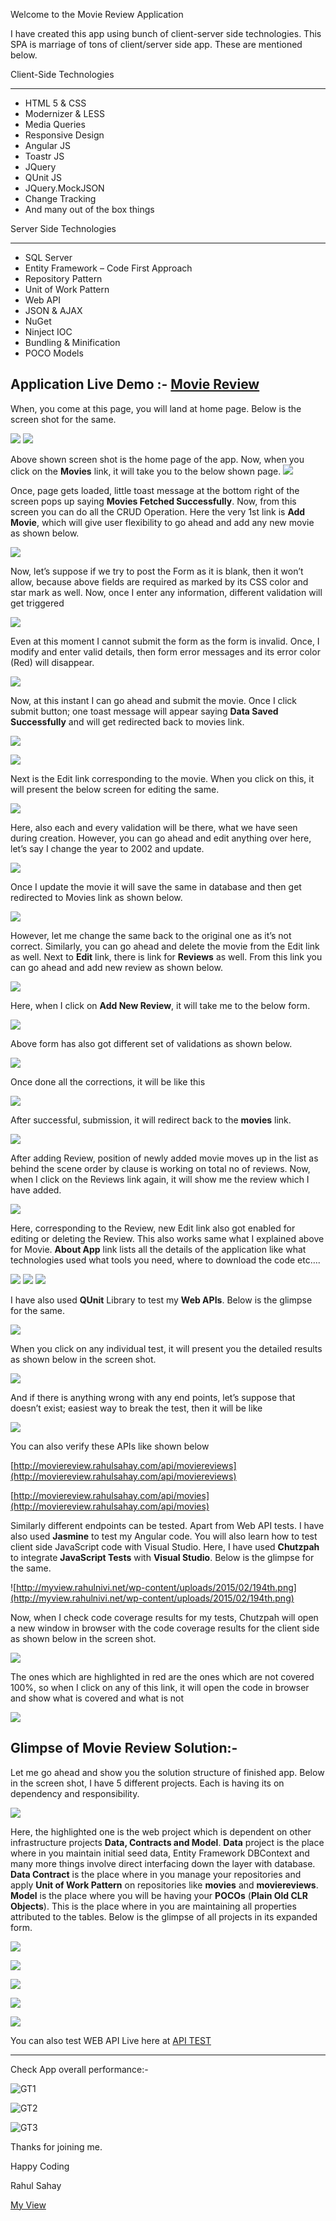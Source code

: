 Welcome to the Movie Review Application

I have created this app using bunch of client-server side technologies. This SPA is marriage of tons of client/server side app. These are mentioned below.

Client-Side Technologies

***

* HTML 5 & CSS
* Modernizer & LESS
* Media Queries
* Responsive Design
* Angular JS
* Toastr JS
* JQuery
* QUnit JS
* JQuery.MockJSON
* Change Tracking
* And many out of the box things 

Server Side Technologies

***
* SQL Server
* Entity Framework – Code First Approach
* Repository Pattern
* Unit of Work Pattern
* Web API
* JSON & AJAX
* NuGet
* Ninject IOC
* Bundling & Minification
* POCO Models 

## Application Live Demo :- [Movie Review](http://moviereview.rahulsahay.com/#/)

When, you come at this page, you will land at home page. Below is the screen shot for the same.

![](http://myview.rahulnivi.net/wp-content/uploads/2015/02/170th.png)
![](http://myview.rahulnivi.net/wp-content/uploads/2015/02/171th.png)

Above shown screen shot is the home page of the app. Now, when you click on the **Movies** link, it will take you to the below shown page.
![](http://myview.rahulnivi.net/wp-content/uploads/2015/02/172nd.png)

Once, page gets loaded, little toast message at the bottom right of the screen pops up saying **Movies Fetched Successfully**. Now, from this screen you can do all the CRUD Operation. Here the very 1st link is **Add Movie**, which will give user flexibility to go ahead and add any new movie as shown below.

![](http://myview.rahulnivi.net/wp-content/uploads/2015/02/173rd.png)

Now, let’s suppose if we try to post the Form as it is blank, then it won’t allow, because above fields are required as marked by its CSS color and star mark as well. Now, once I enter any information, different validation will get triggered

![](http://myview.rahulnivi.net/wp-content/uploads/2015/02/174th.png)

Even at this moment I cannot submit the form as the form is invalid. Once, I modify and enter valid details, then form error messages and its error color (Red) will disappear.

![](http://myview.rahulnivi.net/wp-content/uploads/2015/02/175th.png)

Now, at this instant I can go ahead and submit the movie. Once I click submit button; one toast message will appear saying **Data Saved Successfully** and will get redirected back to movies link.

![](http://myview.rahulnivi.net/wp-content/uploads/2015/02/176th.png)

![](http://myview.rahulnivi.net/wp-content/uploads/2015/02/177th.png)

Next is the Edit link corresponding to the movie. When you click on this, it will present the below screen for editing the same.

![](http://myview.rahulnivi.net/wp-content/uploads/2015/02/178th.png)

Here, also each and every validation will be there, what we have seen during creation. However, you can go ahead and edit anything over here, let’s say I change the year to 2002 and update.

![](http://myview.rahulnivi.net/wp-content/uploads/2015/02/179th.png)

Once I update the movie it will save the same in database and then get redirected to Movies link as shown below.

![](http://myview.rahulnivi.net/wp-content/uploads/2015/02/180th.png)

However, let me change the same back to the original one as it’s not correct. Similarly, you can go ahead and delete the movie from the Edit link as well. Next to **Edit** link, there is link for **Reviews** as well. From this link you can go ahead and add new review as shown below.

![](http://myview.rahulnivi.net/wp-content/uploads/2015/02/181th.png)

Here, when I click on **Add New Review**, it will take me to the below form.

![](http://myview.rahulnivi.net/wp-content/uploads/2015/02/182nd.png)

Above form has also got different set of validations as shown below.

![](http://myview.rahulnivi.net/wp-content/uploads/2015/02/183rd.png)

Once done all the corrections, it will be like this

![](http://myview.rahulnivi.net/wp-content/uploads/2015/02/184th.png)

After successful, submission, it will redirect back to the **movies** link.

![](http://myview.rahulnivi.net/wp-content/uploads/2015/02/185th.png)

After adding Review, position of newly added movie moves up in the list as behind the scene order by clause is working on total no of reviews. Now, when I click on the Reviews link again, it will show me the review which I have added.

![](http://myview.rahulnivi.net/wp-content/uploads/2015/02/186th.png)

Here, corresponding to the Review, new Edit link also got enabled for editing or deleting the Review. This also works same what I explained above for Movie. **About App** link lists all the details of the application like what technologies used what tools you need, where to download the code etc….

![](http://myview.rahulnivi.net/wp-content/uploads/2015/02/187th.png)
![](http://myview.rahulnivi.net/wp-content/uploads/2015/02/188th.png)
![](http://myview.rahulnivi.net/wp-content/uploads/2015/02/189th.png)

I have also used **QUnit** Library to test my <strong>Web APIs</strong>. Below is the glimpse for the same.

![](http://myview.rahulnivi.net/wp-content/uploads/2015/02/191th.png)

When you click on any individual test, it will present you the detailed results as shown below in the screen shot.

![](http://myview.rahulnivi.net/wp-content/uploads/2015/02/192nd.png)

And if there is anything wrong with any end points, let’s suppose that doesn’t exist; easiest way to break the test, then it will be like

![](http://myview.rahulnivi.net/wp-content/uploads/2015/02/216th.png)

You can also verify these APIs like shown below

[http://moviereview.rahulsahay.com/api/moviereviews](http://moviereview.rahulsahay.com/api/moviereviews)

[http://moviereview.rahulsahay.com/api/movies](http://moviereview.rahulsahay.com/api/movies)

Similarly different endpoints can be tested. Apart from Web API tests. I have also used **Jasmine** to test my Angular code. You will also learn how to test client side JavaScript code with Visual Studio. Here, I have used **Chutzpah** to integrate **JavaScript Tests** with **Visual Studio**. Below is the glimpse for the same.

![http://myview.rahulnivi.net/wp-content/uploads/2015/02/194th.png](http://myview.rahulnivi.net/wp-content/uploads/2015/02/194th.png)

Now, when I check code coverage results for my tests, Chutzpah will open a new window in browser with the code coverage results for the client side as shown below in the screen shot.

![](http://myview.rahulnivi.net/wp-content/uploads/2015/02/193rd.png)

The ones which are highlighted in red are the ones which are not covered 100%, so when I click on any of this link, it will open the code in browser and show what is covered and what is not

![](http://myview.rahulnivi.net/wp-content/uploads/2015/02/196th.png)

## Glimpse of Movie Review Solution:-

Let me go ahead and show you the solution structure of finished app. Below in the screen shot, I have 5 different projects. Each is having its on dependency and responsibility.

![](http://myview.rahulnivi.net/wp-content/uploads/2015/02/197th.png)

Here, the highlighted one is the web project which is dependent on other infrastructure projects **Data, Contracts and Model**. **Data** project is the place where in you maintain initial seed data, Entity Framework DBContext and many more things involve direct interfacing down the layer with database. **Data Contract** is the place where in you manage your repositories and apply **Unit of Work Pattern** on repositories like **movies** and **moviereviews**. **Model** is the place where you will be having your **POCOs** (**Plain Old CLR Objects**). This is the place where in you are maintaining all properties attributed to the tables. Below is the glimpse of all projects in its expanded form.

![](http://myview.rahulnivi.net/wp-content/uploads/2015/02/198th.png)

![](http://myview.rahulnivi.net/wp-content/uploads/2015/02/199th.png)

![](http://myview.rahulnivi.net/wp-content/uploads/2015/02/200th.png)

![](http://myview.rahulnivi.net/wp-content/uploads/2015/02/201th.png)

![](http://myview.rahulnivi.net/wp-content/uploads/2015/02/202nd.png)

You can also test WEB API Live here at [API TEST](http://moviereview.rahulsahay.com/Web%20API%20Tests/MoviesAPI.html)

***
Check App overall performance:-

![GT1](http://myview.rahulnivi.net/wp-content/uploads/2015/03/GT1.png)

![GT2](http://myview.rahulnivi.net/wp-content/uploads/2015/03/GT2.png)

![GT3](http://myview.rahulnivi.net/wp-content/uploads/2015/03/GT3.png)

Thanks for joining me.

Happy Coding

Rahul Sahay

[My View](http://myview.rahulnivi.net/)
